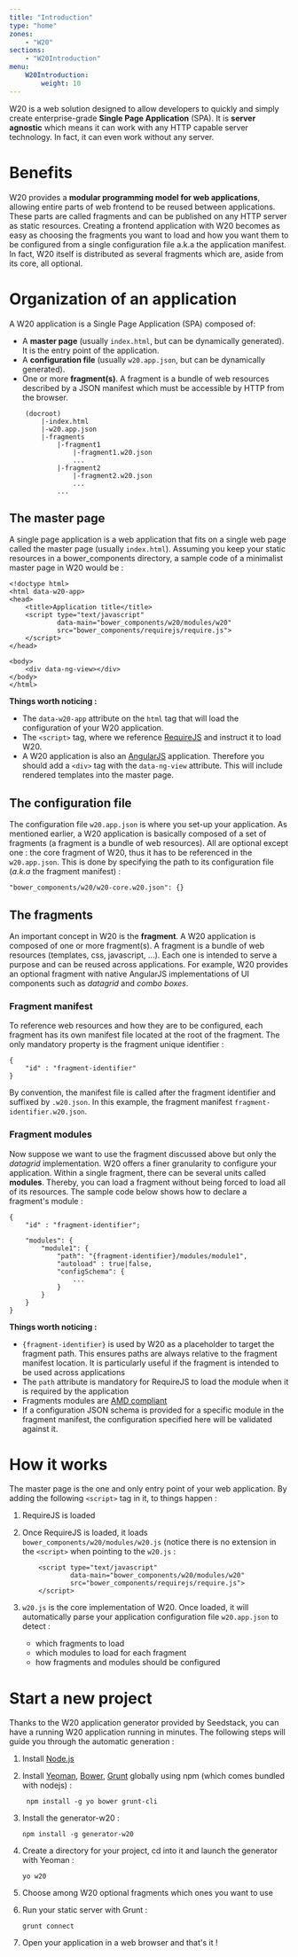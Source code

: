 ```yaml
---
title: "Introduction"
type: "home"
zones:
    - "W20"
sections:
    - "W20Introduction"
menu:
    W20Introduction:
        weight: 10
---
```


W20 is a web solution designed to allow developers to quickly and simply create enterprise-grade **Single Page
Application** (SPA). It is **server agnostic** which means it can work with any HTTP capable server technology. In fact,
it can even work without any server.

# Benefits

W20 provides a **modular programming model for web applications**, allowing entire parts of web frontend to be reused
between applications. These parts are called fragments and can be published on any HTTP server as static resources.
Creating a frontend application with W20 becomes as easy as choosing the fragments you want to load and how you want 
them to be configured from a single configuration file a.k.a the application manifest.
In fact, W20 itself is distributed as several fragments which are, aside from its core, all optional.


# Organization of an application

A W20 application is a Single Page Application (SPA) composed of:

* A **master page** (usually `index.html`, but can be dynamically generated). It is the entry point of the application.
* A **configuration file** (usually `w20.app.json`, but can be dynamically generated).
* One or more **fragment(s)**. A fragment is a bundle of web resources described by a JSON manifest which must be 
accessible by HTTP from the browser.

```
    (docroot)
        |-index.html
        |-w20.app.json
        |-fragments
            |-fragment1
                |-fragment1.w20.json
                ...
            |-fragment2
                |-fragment2.w20.json
                ...
            ...
```

## The master page

A single page application is a web application that fits on a single web page called the master page (usually 
`index.html`). Assuming you keep your static resources in a bower_components directory, a sample code of a 
minimalist master page in W20 would be :

    <!doctype html>
    <html data-w20-app>
    <head>
        <title>Application title</title>
        <script type="text/javascript" 
                data-main="bower_components/w20/modules/w20" 
                src="bower_components/requirejs/require.js">
        </script>
    </head>

    <body>
        <div data-ng-view></div>
    </body>
    </html>

**Things worth noticing :**

* The `data-w20-app` attribute on the `html` tag that will load the configuration of your W20 application.
* The `<script>` tag, where we reference [RequireJS](http://requirejs.org/) and instruct it to load W20.
* A W20 application is also an [AngularJS](http://angularjs.org) application. Therefore you should add a `<div>` tag 
with the `data-ng-view` attribute. This will include rendered templates into the master page.

## The configuration file

The configuration file `w20.app.json` is where you set-up your application. As mentioned earlier, a W20 application is 
basically composed of a set of fragments (a fragment is a bundle of web resources). All are optional except one : the
core fragment of W20, thus it has to be referenced in the `w20.app.json`. This is done by specifying the path to its 
configuration file (_a.k.a_ the fragment manifest) :

    "bower_components/w20/w20-core.w20.json": {}

## The fragments

An important concept in W20 is the **fragment**. A W20 application is composed of one or more fragment(s). A fragment is 
a bundle of web resources (templates, css, javascript, ...). Each one is intended to serve a purpose and can be reused 
across applications. For example, W20 provides an optional fragment with native AngularJS implementations of UI 
components such as _datagrid_ and _combo boxes_.

### Fragment manifest

To reference web resources and how they are to be configured, each fragment has its own manifest file located at the 
root of the fragment. The only mandatory property is the fragment unique identifier :

    {
        "id" : "fragment-identifier"
    }

By convention, the manifest file is called after the fragment identifier and suffixed by `.w20.json`. In this example, 
the fragment manifest  `fragment-identifier.w20.json`.
 
### Fragment modules

Now suppose we want to use the fragment discussed above but only the _datagrid_ implementation. W20 offers a finer 
granularity to configure your application. Within a single fragment, there can be several units called **modules**. 
Thereby, you can load a fragment without being forced to load all of its resources.
The sample code below shows how to declare a fragment's module :

    {
        "id" : "fragment-identifier";
        
        "modules": {
            "module1": {
                "path": "{fragment-identifier}/modules/module1",
                "autoload" : true|false,
                "configSchema": {
                    ...
                }
            }
        }
    }
    
**Things worth noticing :**

* `{fragment-identifier}` is used by W20 as a placeholder to target the fragment path. This ensures paths are always 
relative to the fragment manifest location. It is particularly useful if the fragment is intended to be used across 
applications
* The `path` attribute is mandatory for RequireJS to load the module when it is required by the application
* Fragments modules are [AMD compliant](http://requirejs.org/docs/whyamd.html#amd)
* If a configuration JSON schema is provided for a specific module in the fragment manifest, the configuration specified
here will be validated against it.

# How it works

The master page is the one and only entry point of your web application. By adding the following `<script>` tag in it, 
to things happen :

1. RequireJS is loaded
2. Once RequireJS is loaded, it loads `bower_components/w20/modules/w20.js` (notice there is no extension in the 
`<script>` when pointing to the `w20.js` :

    ```
        <script type="text/javascript" 
                data-main="bower_components/w20/modules/w20" 
                src="bower_components/requirejs/require.js">
        </script>
    ```
    
3. `w20.js` is the core implementation of W20. Once loaded, it will automatically parse your application configuration 
file `w20.app.json` to detect :

    * which fragments to load
    * which modules to load for each fragment
    * how fragments and modules should be configured 

# Start a new project

Thanks to the W20 application generator provided by Seedstack, you can have a running W20 application running in 
minutes. The following steps will guide you through the automatic generation :

1. Install [Node.js](https://nodejs.org)
2. Install [Yeoman](http://yeoman.io/), [Bower](http://bower.io/), [Grunt](http://gruntjs.com/) globally using npm (which comes bundled with nodejs) :

    ` npm install -g yo bower grunt-cli`
    
3. Install the generator-w20 :

    `npm install -g generator-w20`
    
4. Create a directory for your project, cd into it and launch the generator with Yeoman :

    `yo w20`
    
5. Choose among W20 optional fragments which ones you want to use

6. Run your static server with Grunt :

    `grunt connect`
    
7. Open your application in a web browser and that's it !